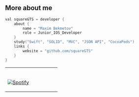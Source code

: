 
## More about me
```swift
val squareGTS = developer {
    about {
        name = "Maxim Bekmetov"
        role = Junior_IOS_Developer
    }
    study("Swift", "SOLID", "MVC", "JSON API", "CocoaPods")
    links {
        website = "github.com/squareGTS"
    }
}
```



<table width="100%"> 
  <tr>
  <td width="50%">
      
&nbsp; <br>  [![Spotify](https://novatorem.squaregts.vercel.app/api/spotify)](https://open.spotify.com/user/USER_NAME)

  </td>
  <td width="50%">
